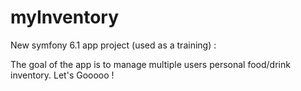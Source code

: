 # myInventory
New symfony 6.1 app project (used as a training) :

The goal of the app is to manage multiple users personal food/drink inventory.
Let's Gooooo !
